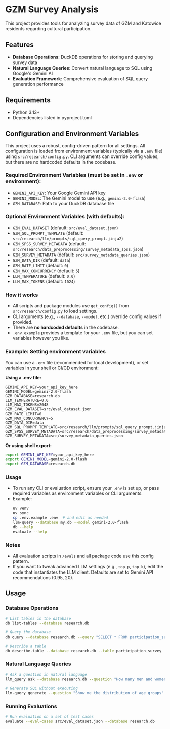 # GZM Survey Analysis

This project provides tools for analyzing survey data of GZM and Katowice residents regarding cultural participation.

## Features

- **Database Operations**: DuckDB operations for storing and querying survey data
- **Natural Language Queries**: Convert natural language to SQL using Google's Gemini AI
- **Evaluation Framework**: Comprehensive evaluation of SQL query generation performance

## Requirements

- Python 3.13+
- Dependencies listed in pyproject.toml

## Configuration and Environment Variables

This project uses a robust, config-driven pattern for all settings. All configuration is loaded from environment variables (typically via a `.env` file) using `src/research/config.py`. CLI arguments can override config values, but there are no hardcoded defaults in the codebase.

### Required Environment Variables (must be set in `.env` or environment):
- `GEMINI_API_KEY`: Your Google Gemini API key
- `GEMINI_MODEL`: The Gemini model to use (e.g., `gemini-2.0-flash`)
- `GZM_DATABASE`: Path to your DuckDB database file

### Optional Environment Variables (with defaults):
- `GZM_EVAL_DATASET` (default: `src/eval_dataset.json`)
- `GZM_SQL_PROMPT_TEMPLATE` (default: `src/research/llm/prompts/sql_query_prompt.jinja2`)
- `GZM_SPSS_SURVEY_METADATA` (default: `src/research/data_preprocessing/survey_metadata_spss.json`)
- `GZM_SURVEY_METADATA` (default: `src/survey_metadata_queries.json`)
- `GZM_DATA_DIR` (default: `data`)
- `GZM_RATE_LIMIT` (default: `0`)
- `GZM_MAX_CONCURRENCY` (default: `5`)
- `LLM_TEMPERATURE` (default: `0.0`)
- `LLM_MAX_TOKENS` (default: `1024`)

### How it works
- All scripts and package modules use `get_config()` from `src/research/config.py` to load settings.
- CLI arguments (e.g., `--database`, `--model`, etc.) override config values if provided.
- There are **no hardcoded defaults** in the codebase.
- `.env.example` provides a template for your `.env` file, but you can set variables however you like.

### Example: Setting environment variables
You can use a `.env` file (recommended for local development), or set variables in your shell or CI/CD environment:

**Using a .env file:**
```
GEMINI_API_KEY=your_api_key_here
GEMINI_MODEL=gemini-2.0-flash
GZM_DATABASE=research.db
LLM_TEMPERATURE=0.0
LLM_MAX_TOKENS=2048
GZM_EVAL_DATASET=src/eval_dataset.json
GZM_RATE_LIMIT=0
GZM_MAX_CONCURRENCY=5
GZM_DATA_DIR=data
GZM_SQL_PROMPT_TEMPLATE=src/research/llm/prompts/sql_query_prompt.jinja2
GZM_SPSS_SURVEY_METADATA=src/research/data_preprocessing/survey_metadata_spss.json
GZM_SURVEY_METADATA=src/survey_metadata_queries.json
```

**Or using shell export:**
```bash
export GEMINI_API_KEY=your_api_key_here
export GEMINI_MODEL=gemini-2.0-flash
export GZM_DATABASE=research.db
```

### Usage
- To run any CLI or evaluation script, ensure your `.env` is set up, or pass required variables as environment variables or CLI arguments.
- Example:
  ```bash
  uv venv
  uv sync
  cp .env.example .env  # and edit as needed
  llm-query --database my.db --model gemini-2.0-flash
  db --help
  evaluate --help
  ```

### Notes
- All evaluation scripts in `/evals` and all package code use this config pattern.
- If you want to tweak advanced LLM settings (e.g., `top_p`, `top_k`), edit the code that instantiates the LLM client. Defaults are set to Gemini API recommendations (0.95, 20).

## Usage

### Database Operations

```bash
# List tables in the database
db list-tables --database research.db

# Query the database
db query --database research.db --query "SELECT * FROM participation_survey LIMIT 10"

# Describe a table
db describe-table --database research.db --table participation_survey
```

### Natural Language Queries

```bash
# Ask a question in natural language
llm_query ask --database research.db --question "How many men and women participated in the survey?"

# Generate SQL without executing
llm-query generate --question "Show me the distribution of age groups"
```

### Running Evaluations

```bash
# Run evaluation on a set of test cases
evaluate --eval-cases src/eval_dataset.json --database research.db
```

